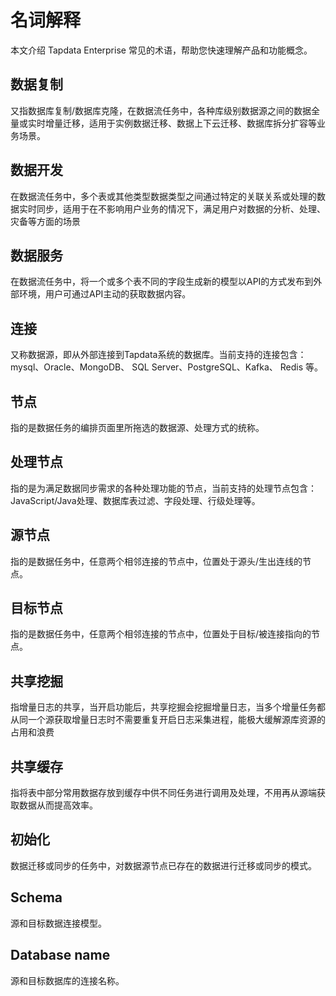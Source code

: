 # 名词解释

本文介绍 Tapdata Enterprise 常见的术语，帮助您快速理解产品和功能概念。

## 数据复制

又指数据库复制/数据库克隆，在数据流任务中，各种库级别数据源之间的数据全量或实时增量迁移，适用于实例数据迁移、数据上下云迁移、数据库拆分扩容等业务场景。



## 数据开发

在数据流任务中，多个表或其他类型数据类型之间通过特定的关联关系或处理的数据实时同步，适用于在不影响用户业务的情况下，满足用户对数据的分析、处理、灾备等方面的场景



## 数据服务

在数据流任务中，将一个或多个表不同的字段生成新的模型以API的方式发布到外部环境，用户可通过API主动的获取数据内容。



## 连接

又称数据源，即从外部连接到Tapdata系统的数据库。当前支持的连接包含：mysql、Oracle、MongoDB、 SQL Server、PostgreSQL、Kafka、 Redis 等。



## 节点

指的是数据任务的编排页面里所拖选的数据源、处理方式的统称。



## 处理节点

指的是为满足数据同步需求的各种处理功能的节点，当前支持的处理节点包含：JavaScript/Java处理、数据库表过滤、字段处理、行级处理等。



## 源节点

指的是数据任务中，任意两个相邻连接的节点中，位置处于源头/生出连线的节点。



## 目标节点

指的是数据任务中，任意两个相邻连接的节点中，位置处于目标/被连接指向的节点。



## 共享挖掘

指增量日志的共享，当开启功能后，共享挖掘会挖掘增量日志，当多个增量任务都从同一个源获取增量日志时不需要重复开启日志采集进程，能极大缓解源库资源的占用和浪费



## 共享缓存

指将表中部分常用数据存放到缓存中供不同任务进行调用及处理，不用再从源端获取数据从而提高效率。



## 初始化

数据迁移或同步的任务中，对数据源节点已存在的数据进行迁移或同步的模式。



## Schema

源和目标数据连接模型。



## Database name

源和目标数据库的连接名称。
